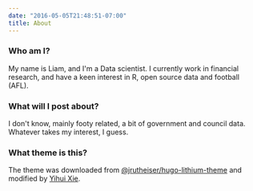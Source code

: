 ```yaml
---
date: "2016-05-05T21:48:51-07:00"
title: About
---
```


### Who am I?

My name is Liam, and I'm a Data scientist. I currently work in financial research, and have a keen interest in R, open source data and football (AFL).

### What will I post about?

I don't know, mainly footy related, a bit of government and council data. Whatever takes my interest, I guess.

### What theme is this?

The theme was downloaded from [@jrutheiser/hugo-lithium-theme](https://github.com/jrutheiser/hugo-lithium-theme) and modified by [Yihui Xie](https://github.com/yihui/hugo-lithium).

